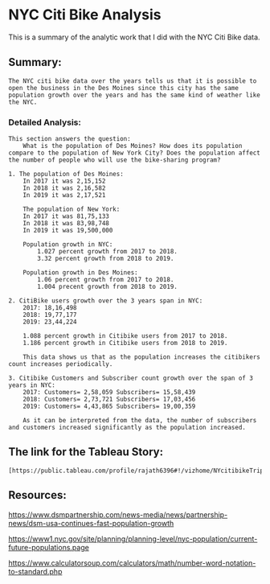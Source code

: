 # NYC Citi Bike Analysis 
This is a summary of the analytic work that I did with the NYC Citi Bike data.
## Summary:
    The NYC citi bike data over the years tells us that it is possible to open the business in the Des Moines since this city has the same population growth over the years and has the same kind of weather like the NYC.
### Detailed Analysis:

    This section answers the question:
        What is the population of Des Moines? How does its population compare to the population of New York City? Does the population affect the number of people who will use the bike-sharing program?

    1. The population of Des Moines:
        In 2017 it was 2,15,152
        In 2018 it was 2,16,582
        In 2019 it was 2,17,521

        The population of New York:
        In 2017 it was 81,75,133
        In 2018 it was 83,98,748
        In 2019 it was 19,500,000
    
        Population growth in NYC:
            1.027 percent growth from 2017 to 2018.
            3.32 percent growth from 2018 to 2019.

        Population growth in Des Moines:
            1.06 percent growth from 2017 to 2018.
            1.004 precent growth from 2018 to 2019.

    2. CitiBike users growth over the 3 years span in NYC:
        2017: 18,16,498
        2018: 19,77,177
        2019: 23,44,224

        1.088 percent growth in Citibike users from 2017 to 2018.
        1.186 percent growth in Citibike users from 2018 to 2019.

        This data shows us that as the population increases the citibikers count increases periodically.

    3. Citibike Customers and Subscriber count growth over the span of 3 years in NYC:
        2017: Customers= 2,58,059 Subscribers= 15,58,439
        2018: Customers= 2,73,721 Subscribers= 17,03,456
        2019: Customers= 4,43,865 Subscribers= 19,00,359

        As it can be interpreted from the data, the number of subscribers and customers increased significantly as the population increased.


## The link for the Tableau Story:

    [https://public.tableau.com/profile/rajath6396#!/vizhome/NYcitibikeTripData_15846584864920/Challenge]


## Resources:
https://www.dsmpartnership.com/news-media/news/partnership-news/dsm-usa-continues-fast-population-growth

https://www1.nyc.gov/site/planning/planning-level/nyc-population/current-future-populations.page

https://www.calculatorsoup.com/calculators/math/number-word-notation-to-standard.php
